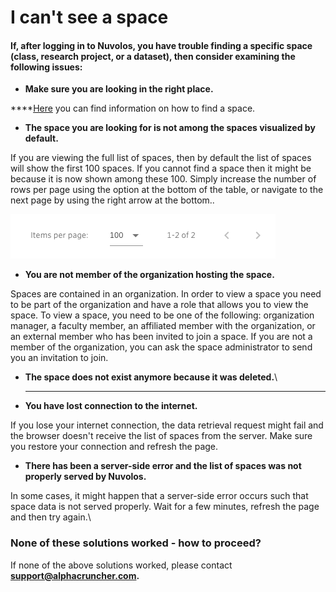 # I can't see a space

#### If, after logging in to Nuvolos, you have trouble finding a specific space (class, research project, or a dataset), then consider examining the following issues:

* **Make sure you are looking in the right place.**

****[Here](../../actions/find-objects-in-nuvolos/find-a-space.md) you can find information on how to find a space.

* **The space you are looking for is not among the spaces visualized by default.**

If you are viewing the full list of spaces, then by default the list of spaces will show the first 100 spaces. If you cannot find a space then it might be because it is now shown among these 100. Simply increase the number of rows per page using the option at the bottom of the table, or navigate to the next page by using the right arrow at the bottom..

![](../../.gitbook/assets/screen-shot-2020-06-11-at-9.43.52-am.png)



* **You are not member of the organization hosting the space.**

Spaces are contained in an organization. In order to view a space you need to be part of the organization and have a role that allows you to view the space. To view a space, you need to be one of the following: organization manager, a faculty member, an affiliated member with the organization, or an external member who has been invited to join a space. If you are not a member of the organization, you can ask the space administrator to send you an invitation to join.

* **The space does not exist anymore because it was deleted.**\
  ****
* **You have lost connection to the internet.**

If you lose your internet connection, the data retrieval request might fail and the browser doesn't receive the list of spaces from the server. Make sure you restore your connection and refresh the page.

* **There has been a server-side error and the list of spaces was not properly served by Nuvolos.**

In some cases, it might happen that a server-side error occurs such that space data is not served properly. Wait for a few minutes, refresh the page and then try again.\


### None of these solutions worked - how to proceed?

If none of the above solutions worked, please contact **support@alphacruncher.com.**

